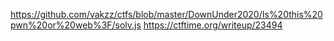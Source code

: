 https://github.com/vakzz/ctfs/blob/master/DownUnder2020/Is%20this%20pwn%20or%20web%3F/solv.js
https://ctftime.org/writeup/23494
